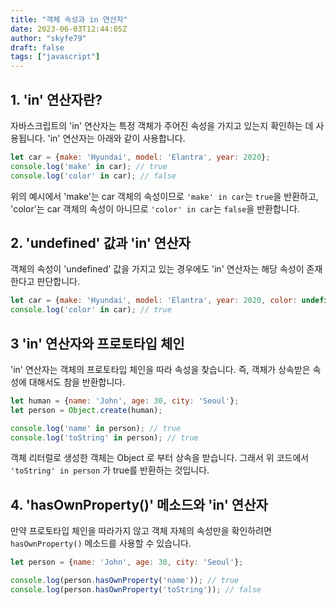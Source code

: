 ```yaml
---
title: "객체 속성과 in 연산자"
date: 2023-06-03T12:44:05Z
author: "skyfe79"
draft: false
tags: ["javascript"]
---
```


## 1. 'in' 연산자란?

자바스크립트의 'in' 연산자는 특정 객체가 주어진 속성을 가지고 있는지 확인하는 데 사용됩니다. 'in' 연산자는 아래와 같이 사용합니다.

```javascript
let car = {make: 'Hyundai', model: 'Elantra', year: 2020};
console.log('make' in car); // true
console.log('color' in car); // false
```

위의 예시에서 'make'는 car 객체의 속성이므로 `'make' in car`는 `true`을 반환하고, 'color'는 car 객체의 속성이 아니므로 `'color' in car`는 `false`을 반환합니다.

## 2. 'undefined' 값과 'in' 연산자

객체의 속성이 'undefined' 값을 가지고 있는 경우에도 'in' 연산자는 해당 속성이 존재한다고 판단합니다.

```javascript
let car = {make: 'Hyundai', model: 'Elantra', year: 2020, color: undefined};
console.log('color' in car); // true
```


## 3 'in' 연산자와 프로토타입 체인

'in' 연산자는 객체의 프로토타입 체인을 따라 속성을 찾습니다. 즉, 객체가 상속받은 속성에 대해서도 참을 반환합니다.

```javascript
let human = {name: 'John', age: 30, city: 'Seoul'};
let person = Object.create(human);

console.log('name' in person); // true
console.log('toString' in person); // true
```

객체 리터럴로 생성한 객체는 Object 로 부터 상속을 받습니다. 그래서 위 코드에서 `'toString' in person` 가 true를 반환하는 것입니다.

## 4. 'hasOwnProperty()' 메소드와 'in' 연산자

만약 프로토타입 체인을 따라가지 않고 객체 자체의 속성만을 확인하려면 `hasOwnProperty()` 메소드를 사용할 수 있습니다.

```javascript
let person = {name: 'John', age: 30, city: 'Seoul'};

console.log(person.hasOwnProperty('name')); // true
console.log(person.hasOwnProperty('toString')); // false
```



